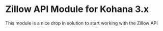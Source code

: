 # Zillow API Module for Kohana 3.x

This module is a nice drop in solution to start working with the Zillow API
